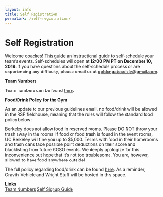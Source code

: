 ```yaml
---
layout: info
title: Self Registration
permalink: /self-registration/
---
```


# Self Registration


Welcome coaches! [This guide](https://docs.google.com/document/d/16XgD4PrkHGkwtAloLoZpdZrFdYwSuJG3T8CZnnD-m5g/edit?usp=sharing) an instructional guide to self-schedule your team’s events. Self-schedules will open at **12:00 PM PT on December 10, 2019.** If you have questions about the self-schedule process or are experiencing any difficulty, please email us at goldengatescioly@gmail.com. 

**Team Numbers**

Team numbers can be found [here](https://docs.google.com/spreadsheets/d/18EzTQeIsobi_cl85j--G3x0rDnNxKEEBnLlmAKb27uM/edit#gid=2043171544).

**Food/Drink Policy for the Gym**

As an update to our previous guidelines email, no food/drink will be allowed in the RSF fieldhouse, meaning that the rules will follow the standard food policy below: 

Berkeley does not allow food in reserved rooms. Please DO NOT throw your trash away in the rooms. If food or food trash is found in the event rooms, UC Berkeley will fine you up to $5,000. 
Teams with food in their homerooms and trash cans face possible point deductions on their score and blacklisting from future GGSO events. We deeply apologize for this inconvenience but hope that it’s not too troublesome. You are, however, allowed to have food anywhere outside!

The full policy regarding food/drink can be found [here](https://goldengateso.com/tournament-guidelines/). As a reminder, Gravity Vehicle and Wright Stuff will be hosted in this space.


**Links**
<br/>
<a class="btn btn-md btn-mid" target="_blank" href="https://docs.google.com/spreadsheets/d/18EzTQeIsobi_cl85j--G3x0rDnNxKEEBnLlmAKb27uM/edit#gid=2043171544">Team Numbers</a>
<a class="btn btn-md btn-mid" target="_blank" href="https://docs.google.com/document/d/16XgD4PrkHGkwtAloLoZpdZrFdYwSuJG3T8CZnnD-m5g/edit?usp=sharing">Self Signup Guide</a>






